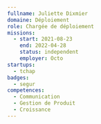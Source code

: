 ```yaml
---
fullname: Juliette Dixmier
domaine: Déploiement
role: Chargée de déploiement
missions:
  - start: 2021-08-23
    end: 2022-04-28
    status: independent
    employer: Octo
startups:
  - tchap
badges:
  - segur
competences:
  - Communication
  - Gestion de Produit
  - Croissance
---
```

